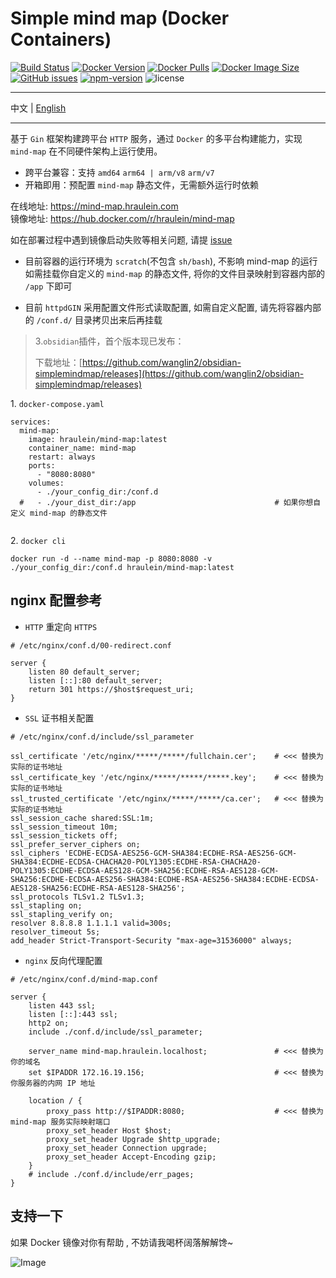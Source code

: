 # Simple mind map (Docker Containers)

[![Build Status](https://github.com/hraulein/mind-map/workflows/Multi-Platform%20Docker%20Build/badge.svg)](https://github.com/hraulein/mind-map/actions)
[![Docker Version](https://img.shields.io/docker/v/hraulein/mind-map/latest)](https://github.com/hraulein/mind-map/)
[![Docker Pulls](https://img.shields.io/docker/pulls/hraulein/mind-map)](https://hub.docker.com/r/hraulein/mind-map/)
[![Docker Image Size](https://img.shields.io/docker/image-size/hraulein/mind-map/latest)](https://hub.docker.com/r/hraulein/mind-map/)
[![GitHub issues](https://img.shields.io/github/issues/hraulein/mind-map)](https://github.com/hraulein/mind-map/issues)
[![npm-version](https://img.shields.io/npm/v/simple-mind-map)](https://www.npmjs.com/package/simple-mind-map)
![license](https://img.shields.io/npm/l/express.svg)

---

中文 | [English](./README_en.md)

---

基于 `Gin` 框架构建跨平台 `HTTP` 服务，通过 `Docker` 的多平台构建能力，实现 `mind-map` 在不同硬件架构上运行使用。

* 跨平台兼容：支持 `amd64` `arm64 | arm/v8` `arm/v7`
* 开箱即用：预配置 `mind-map` 静态文件，无需额外运行时依赖

在线地址: https://mind-map.hraulein.com  
镜像地址: https://hub.docker.com/r/hraulein/mind-map

如在部署过程中遇到镜像启动失败等相关问题, 请提 [issue](https://github.com/hraulein/mind-map/issues)

- 目前容器的运行环境为 `scratch`(不包含 `sh/bash`), 不影响 mind-map 的运行  
如需挂载你自定义的 `mind-map` 的静态文件, 将你的文件目录映射到容器内部的 `/app` 下即可

- 目前 `httpdGIN` 采用配置文件形式读取配置, 如需自定义配置, 请先将容器内部的 `/conf.d/` 目录拷贝出来后再挂载

> 3.`obsidian`插件，首个版本现已发布：
>
> 下载地址：[https://github.com/wanglin2/obsidian-simplemindmap/releases](https://github.com/wanglin2/obsidian-simplemindmap/releases)

1\. `docker-compose.yaml`

```
services:
  mind-map:
    image: hraulein/mind-map:latest
    container_name: mind-map
    restart: always
    ports:
      - "8080:8080"  
    volumes:                   
      - ./your_config_dir:/conf.d
  #   - ./your_dist_dir:/app                               # 如果你想自定义 mind-map 的静态文件


```

2\. `docker cli`

```
docker run -d --name mind-map -p 8080:8080 -v ./your_config_dir:/conf.d hraulein/mind-map:latest
```

## nginx 配置参考

- `HTTP` 重定向 `HTTPS` 

```
# /etc/nginx/conf.d/00-redirect.conf

server {
    listen 80 default_server;
    listen [::]:80 default_server;
    return 301 https://$host$request_uri;
}
```

- `SSL` 证书相关配置  

``` 
# /etc/nginx/conf.d/include/ssl_parameter

ssl_certificate '/etc/nginx/*****/*****/fullchain.cer';    # <<< 替换为实际的证书地址
ssl_certificate_key '/etc/nginx/*****/*****/*****.key';    # <<< 替换为实际的证书地址
ssl_trusted_certificate '/etc/nginx/*****/*****/ca.cer';   # <<< 替换为实际的证书地址
ssl_session_cache shared:SSL:1m;
ssl_session_timeout 10m;
ssl_session_tickets off;
ssl_prefer_server_ciphers on;
ssl_ciphers 'ECDHE-ECDSA-AES256-GCM-SHA384:ECDHE-RSA-AES256-GCM-SHA384:ECDHE-ECDSA-CHACHA20-POLY1305:ECDHE-RSA-CHACHA20-POLY1305:ECDHE-ECDSA-AES128-GCM-SHA256:ECDHE-RSA-AES128-GCM-SHA256:ECDHE-ECDSA-AES256-SHA384:ECDHE-RSA-AES256-SHA384:ECDHE-ECDSA-AES128-SHA256:ECDHE-RSA-AES128-SHA256';
ssl_protocols TLSv1.2 TLSv1.3;
ssl_stapling on;
ssl_stapling_verify on;
resolver 8.8.8.8 1.1.1.1 valid=300s;
resolver_timeout 5s;
add_header Strict-Transport-Security "max-age=31536000" always;
```

- `nginx` 反向代理配置

``` 
# /etc/nginx/conf.d/mind-map.conf

server {
    listen 443 ssl;
    listen [::]:443 ssl;
    http2 on;
    include ./conf.d/include/ssl_parameter;  
  
    server_name mind-map.hraulein.localhost;               # <<< 替换为你的域名
    set $IPADDR 172.16.19.156;                             # <<< 替换为你服务器的内网 IP 地址

    location / {
        proxy_pass http://$IPADDR:8080;                    # <<< 替换为 mind-map 服务实际映射端口
        proxy_set_header Host $host;
        proxy_set_header Upgrade $http_upgrade;
        proxy_set_header Connection upgrade;
        proxy_set_header Accept-Encoding gzip;
    }    
    # include ./conf.d/include/err_pages;
}
```

## 支持一下

如果 Docker 镜像对你有帮助 , 不妨请我喝杯阔落解解馋~

![Image](https://github.com/user-attachments/assets/a27ed620-30a3-460d-85b2-6fa869a91780)
